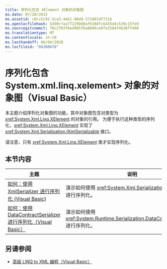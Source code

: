 ```yaml
---
title: 序列化包含 XElement 对象的对象图
ms.date: 07/20/2015
ms.assetid: c0cc5c92-5ca3-44b1-98dd-371601df721b
ms.openlocfilehash: 5390cfaa77229b60af6388fc643544c539c15fe9
ms.sourcegitcommit: f8c270376ed905f6a8896ce0fe25b4f4b38ff498
ms.translationtype: MT
ms.contentlocale: zh-CN
ms.lasthandoff: 06/04/2020
ms.locfileid: "84360678"
---
```

# <a name="serializing-object-graphs-that-contain-xelement-objects-visual-basic"></a>序列化包含 System.xml.linq.xelement> 对象的对象图（Visual Basic）
本主题介绍序列化对象图的功能，其中对象图包含对类型为 <xref:System.Xml.Linq.XElement> 的对象的引用。 为便于执行这种类型的序列化，<xref:System.Xml.Linq.XElement> 实现了 <xref:System.Xml.Serialization.IXmlSerializable> 接口。  
  
 请注意，只有 <xref:System.Xml.Linq.XElement> 类才实现序列化。  
  
## <a name="in-this-section"></a>本节内容  
  
|主题|说明|  
|-----------|-----------------|  
|[如何：使用 XmlSerializer 进行序列化 (Visual Basic)](how-to-serialize-using-xmlserializer.md)|演示如何使用 <xref:System.Xml.Serialization.XmlSerializer> 进行序列化。|  
|[如何：使用 DataContractSerializer 进行序列化（Visual Basic）](how-to-serialize-using-datacontractserializer.md)|演示如何使用 <xref:System.Runtime.Serialization.DataContractSerializer> 进行序列化。|  
  
## <a name="see-also"></a>另请参阅

- [高级 LINQ to XML 编程（Visual Basic）](advanced-linq-to-xml-programming.md)
